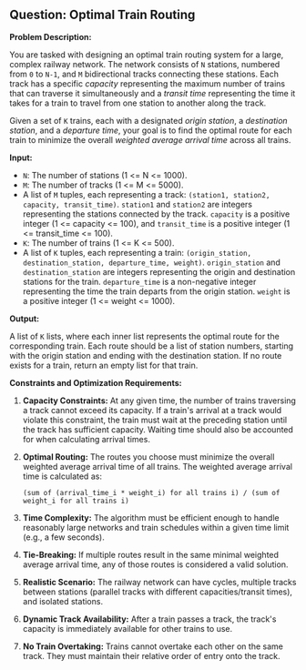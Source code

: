 ## Question: Optimal Train Routing

**Problem Description:**

You are tasked with designing an optimal train routing system for a large, complex railway network. The network consists of `N` stations, numbered from `0` to `N-1`, and `M` bidirectional tracks connecting these stations. Each track has a specific *capacity* representing the maximum number of trains that can traverse it simultaneously and a *transit time* representing the time it takes for a train to travel from one station to another along the track.

Given a set of `K` trains, each with a designated *origin station*, a *destination station*, and a *departure time*, your goal is to find the optimal route for each train to minimize the overall *weighted average arrival time* across all trains.

**Input:**

*   `N`: The number of stations (1 <= N <= 1000).
*   `M`: The number of tracks (1 <= M <= 5000).
*   A list of `M` tuples, each representing a track: `(station1, station2, capacity, transit_time)`. `station1` and `station2` are integers representing the stations connected by the track. `capacity` is a positive integer (1 <= capacity <= 100), and `transit_time` is a positive integer (1 <= transit_time <= 100).
*   `K`: The number of trains (1 <= K <= 500).
*   A list of `K` tuples, each representing a train: `(origin_station, destination_station, departure_time, weight)`. `origin_station` and `destination_station` are integers representing the origin and destination stations for the train. `departure_time` is a non-negative integer representing the time the train departs from the origin station. `weight` is a positive integer (1 <= weight <= 1000).

**Output:**

A list of `K` lists, where each inner list represents the optimal route for the corresponding train. Each route should be a list of station numbers, starting with the origin station and ending with the destination station. If no route exists for a train, return an empty list for that train.

**Constraints and Optimization Requirements:**

1.  **Capacity Constraints:** At any given time, the number of trains traversing a track cannot exceed its capacity. If a train's arrival at a track would violate this constraint, the train must wait at the preceding station until the track has sufficient capacity. Waiting time should also be accounted for when calculating arrival times.

2.  **Optimal Routing:** The routes you choose must minimize the overall weighted average arrival time of all trains. The weighted average arrival time is calculated as:

    ```
    (sum of (arrival_time_i * weight_i) for all trains i) / (sum of weight_i for all trains i)
    ```

3.  **Time Complexity:** The algorithm must be efficient enough to handle reasonably large networks and train schedules within a given time limit (e.g., a few seconds).

4.  **Tie-Breaking:** If multiple routes result in the same minimal weighted average arrival time, any of those routes is considered a valid solution.

5.  **Realistic Scenario:** The railway network can have cycles, multiple tracks between stations (parallel tracks with different capacities/transit times), and isolated stations.

6.  **Dynamic Track Availability:** After a train passes a track, the track's capacity is immediately available for other trains to use.

7.  **No Train Overtaking:** Trains cannot overtake each other on the same track. They must maintain their relative order of entry onto the track.

